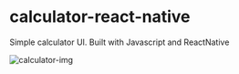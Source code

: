 # calculator-react-native
Simple calculator UI. Built with Javascript and ReactNative

![calculator-img](calculator-react-native/assets/calculator-img.JPG)
